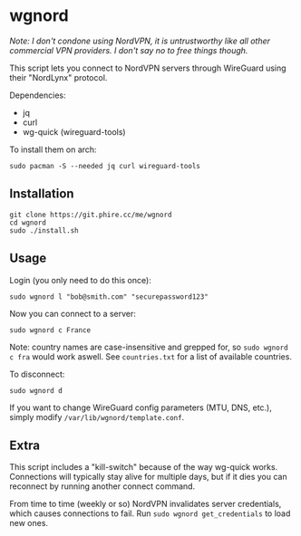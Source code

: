 # wgnord
*Note: I don't condone using NordVPN, it is untrustworthy like all other commercial VPN providers. I don't say no to free things though.*

This script lets you connect to NordVPN servers through WireGuard using their "NordLynx" protocol.

Dependencies: 

- jq
- curl
- wg-quick (wireguard-tools)

To install them on arch:
```
sudo pacman -S --needed jq curl wireguard-tools
```

## Installation
```
git clone https://git.phire.cc/me/wgnord
cd wgnord
sudo ./install.sh
```

## Usage
Login (you only need to do this once):
```
sudo wgnord l "bob@smith.com" "securepassword123"
```

Now you can connect to a server:
```
sudo wgnord c France
```

Note: country names are case-insensitive and grepped for, so `sudo wgnord c fra` would work aswell. See `countries.txt` for a list of available countries.

To disconnect:
```
sudo wgnord d
```

If you want to change WireGuard config parameters (MTU, DNS, etc.), simply modify `/var/lib/wgnord/template.conf`.

## Extra
This script includes a "kill-switch" because of the way wg-quick works. Connections will typically stay alive for multiple days, but if it dies you can reconnect by running another connect command.

From time to time (weekly or so) NordVPN invalidates server credentials, which causes connections to fail. Run `sudo wgnord get_credentials` to load new ones.
